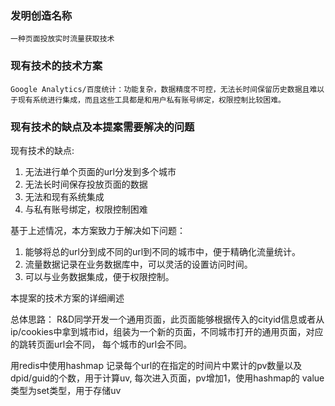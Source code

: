 ### 发明创造名称
    一种页面投放实时流量获取技术

### 现有技术的技术方案

    Google Analytics/百度统计：功能复杂，数据精度不可控，无法长时间保留历史数据且难以于现有系统进行集成，而且这些工具都是和用户私有账号绑定，权限控制比较困难。

### 现有技术的缺点及本提案需要解决的问题
  现有技术的缺点:    

1. 无法进行单个页面的url分发到多个城市
2. 无法长时间保存投放页面的数据
3. 无法和现有系统集成
4. 与私有账号绑定，权限控制困难


基于上述情况，本方案致力于解决如下问题：

1. 能够将总的url分到成不同的url到不同的城市中，便于精确化流量统计。
2. 流量数据记录在业务数据库中，可以灵活的设置访问时间。
3. 可以与业务数据集成，便于权限控制。

本提案的技术方案的详细阐述

总体思路：
R&D同学开发一个通用页面，此页面能够根据传入的cityid信息或者从ip/cookies中拿到城市id，组装为一个新的页面，不同城市打开的通用页面，对应的跳转页面url会不同， 每个城市的url会不同。

用redis中使用hashmap 记录每个url的在指定的时间片中累计的pv数量以及dpid/guid的个数，用于计算uv,
每次进入页面，pv增加1，使用hashmap的 value类型为set类型，用于存储uv






